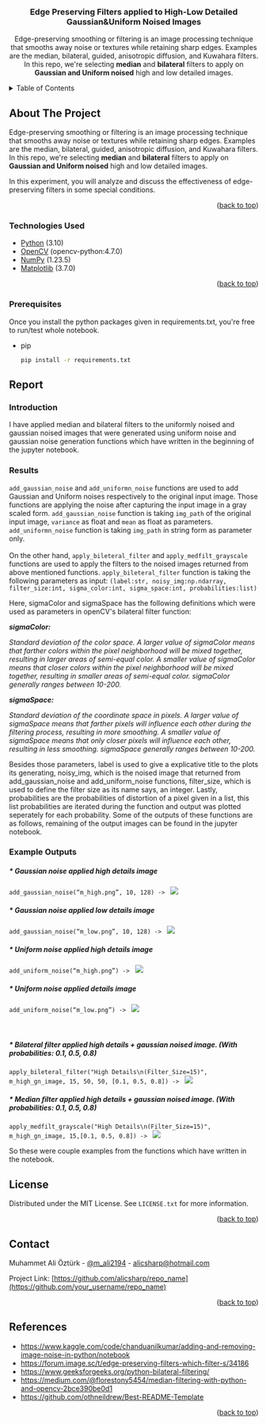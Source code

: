 <div align="center">
  

  <h3 align="center">Edge Preserving Filters applied to High-Low Detailed Gaussian&Uniform Noised Images</h3>

  <p align="center">
    Edge-preserving smoothing or filtering is an image processing technique that smooths away noise or
textures while retaining sharp edges. Examples are the median, bilateral, guided, anisotropic diffusion,
and Kuwahara filters. In this repo, we're selecting <b>median</b> and <b>bilateral</b> filters to apply on 
<b>Gaussian and Uniform noised</b> high and low detailed images.
    <br />
  </p>
</div>



<!-- TABLE OF CONTENTS -->
<details>
  <summary>Table of Contents</summary>
  <ol>
    <li>
      <a href="#about-the-project">About The Project</a>
    </li>
    <li>
      <a href="#getting-started">Technologies Used</a>
      <ul>
        <li><a href="#prerequisites">Prerequisites</a></li>
      </ul>
    </li>
    <li><a href="#usage">Report</a></li>
    <li><a href="#license">License</a></li>
    <li><a href="#contact">Contact</a></li>
    <li><a href="#References">References</a></li>
  </ol>
</details>



<!-- ABOUT THE PROJECT -->
## About The Project
Edge-preserving smoothing or filtering is an image processing technique that smooths away noise or
textures while retaining sharp edges. Examples are the median, bilateral, guided, anisotropic diffusion,
and Kuwahara filters. In this repo, we're selecting <b>median</b> and <b>bilateral</b> filters to apply on 
<b>Gaussian and Uniform noised</b> high and low detailed images.

In this experiment, you will analyze and discuss the effectiveness of edge-preserving filters in some special
conditions.


<p align="right">(<a href="#readme-top">back to top</a>)</p>



### Technologies Used

* [Python](https://www.python.org/) (3.10)
* [OpenCV](https://pypi.org/project/opencv-python/) (opencv-python:4.7.0)
* [NumPy](https://numpy.org/) (1.23.5)
* [Matplotlib](https://matplotlib.org/) (3.7.0)

<p align="right">(<a href="#readme-top">back to top</a>)</p>



<!-- Prerequisites -->
### Prerequisites

Once you install the python packages given in requirements.txt, you're free to run/test whole notebook.
* pip
  ```sh
  pip install -r requirements.txt
  ```

## Report
### Introduction 

<p>I have applied median and bilateral filters to the uniformly
noised and gaussian noised images that were generated using uniform
noise and gaussian noise generation functions which have written in
the beginning of the jupyter notebook.</p> 

### Results

`add_gaussian_noise` and `add_uniformn_noise` functions are used to add Gaussian
and Uniform noises respectively to the original input image.
Those functions are applying the noise after capturing the input image in a gray scaled form.
`add_gaussian_noise` function is taking `img_path` of the original input image,
`variance` as float and `mean` as float as parameters. `add_uniformn_noise` function is
taking `img_path` in string form as parameter only. <br>
<br>
On the other hand, `apply_bileteral_filter` and `apply_medfilt_grayscale`
functions are used to apply the filters to the noised images returned from above mentioned functions.
`apply_bileteral_filter` function is taking the following parameters as input:
`(label:str, noisy_img:np.ndarray, filter_size:int, sigma_color:int, sigma_space:int, probabilities:list)`

Here, sigmaColor and sigmaSpace has the following definitions
which were used as parameters in openCV's bilateral filter function: 

**_sigmaColor:_** <p>_Standard deviation of the color space.
A larger value of sigmaColor means that farther colors
within the pixel neighborhood will be mixed together,
resulting in larger areas of semi-equal color.
A smaller value of sigmaColor means that closer colors
within the pixel neighborhood will be mixed together,
resulting in smaller areas of semi-equal color. sigmaColor generally ranges between 10-200._</p>

**_sigmaSpace:_**<p>_Standard deviation of the coordinate space in pixels.
A larger value of sigmaSpace means that farther pixels will influence
each other during the filtering process, resulting in more smoothing.
A smaller value of sigmaSpace means that only closer pixels will influence each other,
resulting in less smoothing. sigmaSpace generally ranges between 10-200._</p>

Besides those parameters, label is used to give a explicative title
to the plots its generating, noisy_img, which is the noised image
that returned from add_gaussian_noise and add_uniform_noise functions,
filter_size, which is used to define the filter size as its name says, an integer.
Lastly, probabilities are the probabilities of distortion of a pixel given in a list,
this list probabilities are iterated during the function and output
was plotted seperately for each probability. Some of the outputs of these
functions are as follows, remaining of the output images can be found in the jupyter notebook. 

### Example Outputs
##### * Gaussian noise applied high details image
`add_gaussian_noise(“m_high.png”, 10, 128) -> `
<img src="images/gaussian_noised_m_high.png">
##### * Gaussian noise applied low details image
`add_gaussian_noise(“m_low.png”, 10, 128) -> `
<img src="images/gaussian_noised_m_low.png">
##### * Uniform noise applied high details image
`add_uniform_noise(“m_high.png”) -> `
<img src="images/uniform_noised_m_high.png">
##### * Uniform noise applied details image
`add_uniform_noise(“m_low.png”) -> `
<img src="images/uniform_noised_m_low.png">
<br>
<br>
<br>
##### * Bilateral filter applied high details + gaussian noised image. (With probabilities: 0.1, 0.5, 0.8)
`apply_bileteral_filter("High Details\n(Filter_Size=15)", m_high_gn_image, 15, 50, 50, [0.1, 0.5, 0.8]) -> `
<img src="images/1.png">

##### * Median filter applied high details + gaussian noised image. (With probabilities: 0.1, 0.5, 0.8)
`apply_medfilt_grayscale("High Details\n(Filter_Size=15)", m_high_gn_image, 15,[0.1, 0.5, 0.8]) -> `
<img src="images/2.png">

So these were couple examples from the functions which have written in the notebook. 
<!-- LICENSE -->
## License

Distributed under the MIT License. See `LICENSE.txt` for more information.

<p align="right">(<a href="#readme-top">back to top</a>)</p>

<!-- CONTACT -->
## Contact

Muhammet Ali Öztürk - [@m_ali2194](https://twitter.com/m_ali2194) - alicsharp@hotmail.com

Project Link: [https://github.com/alicsharp/repo_name](https://github.com/your_username/repo_name)

<p align="right">(<a href="#readme-top">back to top</a>)</p>



<!-- References -->
## References

* https://www.kaggle.com/code/chanduanilkumar/adding-and-removing-image-noise-in-python/notebook
* https://forum.image.sc/t/edge-preserving-filters-which-filter-s/34186
* https://www.geeksforgeeks.org/python-bilateral-filtering/
* https://medium.com/@florestony5454/median-filtering-with-python-and-opencv-2bce390be0d1 
* https://github.com/othneildrew/Best-README-Template

<p align="right">(<a href="#readme-top">back to top</a>)</p>